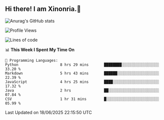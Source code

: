 ## Hi there! I am Xinonria.👋

![Anurag's GitHub stats](https://status-git-main-xinonrias-projects-f26540e3.vercel.app/api?username=xinonria&hide=stars,issues)

<!--START_SECTION:waka-->
![Profile Views](http://img.shields.io/badge/Profile%20Views-0-blue)

![Lines of code](https://img.shields.io/badge/From%20Hello%20World%20I%27ve%20Written-3.5%20million%20lines%20of%20code-blue)

📊 **This Week I Spent My Time On** 

```text
💬 Programming Languages: 
Python                   8 hrs 29 mins       ████████░░░░░░░░░░░░░░░░░   33.20 % 
Markdown                 5 hrs 43 mins       ██████░░░░░░░░░░░░░░░░░░░   22.39 % 
JavaScript               4 hrs 25 mins       ████░░░░░░░░░░░░░░░░░░░░░   17.32 % 
Java                     2 hrs               ██░░░░░░░░░░░░░░░░░░░░░░░   07.84 % 
CSV                      1 hr 31 mins        █░░░░░░░░░░░░░░░░░░░░░░░░   05.99 % 
```


 Last Updated on 18/06/2025 22:15:50 UTC
<!--END_SECTION:waka-->

<!--
**xinonria/xinonria** is a ✨ _special_ ✨ repository because its `README.md` (this file) appears on your GitHub profile.

Here are some ideas to get you started:

- 🔭 I’m currently working on ...
- 🌱 I’m currently learning ...
- 👯 I’m looking to collaborate on ...
- 🤔 I’m looking for help with ...
- 💬 Ask me about ...
- 📫 How to reach me: ...
- 😄 Pronouns: ...
- ⚡ Fun fact: ...
-->
